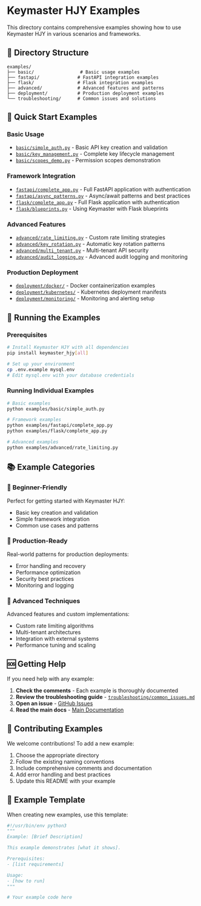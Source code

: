 # Keymaster HJY Examples

This directory contains comprehensive examples showing how to use Keymaster HJY in various scenarios and frameworks.

## 📁 Directory Structure

```
examples/
├── basic/                 # Basic usage examples
├── fastapi/              # FastAPI integration examples
├── flask/                # Flask integration examples
├── advanced/             # Advanced features and patterns
├── deployment/           # Production deployment examples
└── troubleshooting/      # Common issues and solutions
```

## 🚀 Quick Start Examples

### Basic Usage
- [`basic/simple_auth.py`](basic/simple_auth.py) - Basic API key creation and validation
- [`basic/key_management.py`](basic/key_management.py) - Complete key lifecycle management
- [`basic/scopes_demo.py`](basic/scopes_demo.py) - Permission scopes demonstration

### Framework Integration
- [`fastapi/complete_app.py`](fastapi/complete_app.py) - Full FastAPI application with authentication
- [`fastapi/async_patterns.py`](fastapi/async_patterns.py) - Async/await patterns and best practices
- [`flask/complete_app.py`](flask/complete_app.py) - Full Flask application with authentication
- [`flask/blueprints.py`](flask/blueprints.py) - Using Keymaster with Flask blueprints

### Advanced Features
- [`advanced/rate_limiting.py`](advanced/rate_limiting.py) - Custom rate limiting strategies
- [`advanced/key_rotation.py`](advanced/key_rotation.py) - Automatic key rotation patterns
- [`advanced/multi_tenant.py`](advanced/multi_tenant.py) - Multi-tenant API security
- [`advanced/audit_logging.py`](advanced/audit_logging.py) - Advanced audit logging and monitoring

### Production Deployment
- [`deployment/docker/`](deployment/docker/) - Docker containerization examples
- [`deployment/kubernetes/`](deployment/kubernetes/) - Kubernetes deployment manifests
- [`deployment/monitoring/`](deployment/monitoring/) - Monitoring and alerting setup

## 🔧 Running the Examples

### Prerequisites
```bash
# Install Keymaster HJY with all dependencies
pip install keymaster_hjy[all]

# Set up your environment
cp .env.example mysql.env
# Edit mysql.env with your database credentials
```

### Running Individual Examples
```bash
# Basic examples
python examples/basic/simple_auth.py

# Framework examples
python examples/fastapi/complete_app.py
python examples/flask/complete_app.py

# Advanced examples
python examples/advanced/rate_limiting.py
```

## 📚 Example Categories

### 🎯 **Beginner-Friendly**
Perfect for getting started with Keymaster HJY:
- Basic key creation and validation
- Simple framework integration
- Common use cases and patterns

### 🔧 **Production-Ready**
Real-world patterns for production deployments:
- Error handling and recovery
- Performance optimization
- Security best practices
- Monitoring and logging

### 🚀 **Advanced Techniques**
Advanced features and custom implementations:
- Custom rate limiting algorithms
- Multi-tenant architectures
- Integration with external systems
- Performance tuning and scaling

## 🆘 Getting Help

If you need help with any example:

1. **Check the comments** - Each example is thoroughly documented
2. **Review the troubleshooting guide** - [`troubleshooting/common_issues.md`](troubleshooting/common_issues.md)
3. **Open an issue** - [GitHub Issues](https://github.com/hjy/keymaster_hjy/issues)
4. **Read the main docs** - [Main Documentation](../README.md)

## 🤝 Contributing Examples

We welcome contributions! To add a new example:

1. Choose the appropriate directory
2. Follow the existing naming conventions
3. Include comprehensive comments and documentation
4. Add error handling and best practices
5. Update this README with your example

## 📝 Example Template

When creating new examples, use this template:

```python
#!/usr/bin/env python3
"""
Example: [Brief Description]

This example demonstrates [what it shows].

Prerequisites:
- [list requirements]

Usage:
- [how to run]
"""

# Your example code here
```
